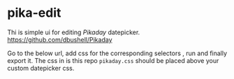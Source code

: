 # pika-edit

Thi is simple ui for editing *Pikaday* datepicker.
https://github.com/dbushell/Pikaday

Go to the below url, add css for the corresponding selectors , run and finally export it. The css in is this repo `pikaday.css` should be placed above your custom datepicker css.

